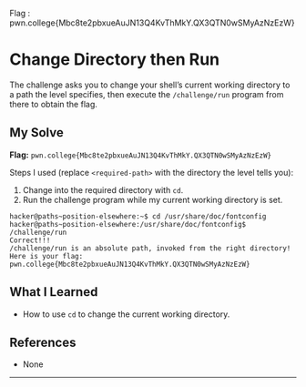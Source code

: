 Flag : pwn.college{Mbc8te2pbxueAuJN13Q4KvThMkY.QX3QTN0wSMyAzNzEzW}
# Change Directory then Run

The challenge asks you to change your shell’s current working directory to a path the level specifies, then execute the `/challenge/run` program from there to obtain the flag.

## My Solve

**Flag:** `pwn.college{Mbc8te2pbxueAuJN13Q4KvThMkY.QX3QTN0wSMyAzNzEzW}`

Steps I used (replace `<required-path>` with the directory the level tells you):

1. Change into the required directory with `cd`.
2. Run the challenge program while my current working directory is set.

```
hacker@paths~position-elsewhere:~$ cd /usr/share/doc/fontconfig
hacker@paths~position-elsewhere:/usr/share/doc/fontconfig$ /challenge/run
Correct!!!
/challenge/run is an absolute path, invoked from the right directory!
Here is your flag:
pwn.college{Mbc8te2pbxueAuJN13Q4KvThMkY.QX3QTN0wSMyAzNzEzW}
```

## What I Learned

* How to use `cd` to change the current working directory.
## References

* None

---
